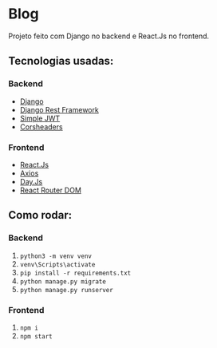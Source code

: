 # Blog
Projeto feito com Django no backend e React.Js no frontend.

## Tecnologias usadas:
### Backend
* [Django](https://www.djangoproject.com/)
* [Django Rest Framework](https://www.django-rest-framework.org/)
* [Simple JWT](https://django-rest-framework-simplejwt.readthedocs.io/en/latest/)
* [Corsheaders](https://pypi.org/project/django-cors-headers/)

### Frontend
* [React.Js](https://pt-br.reactjs.org/)
* [Axios](https://axios-http.com/docs/intro)
* [Day.Js](https://day.js.org/)
* [React Router DOM](https://v5.reactrouter.com/)

## Como rodar:
### Backend
1. `python3 -m venv venv`  
2. `venv\Scripts\activate`  
3. `pip install -r requirements.txt`  
4. `python manage.py migrate`  
5. `python manage.py runserver`  

### Frontend
1. `npm i`  
2. `npm start`
